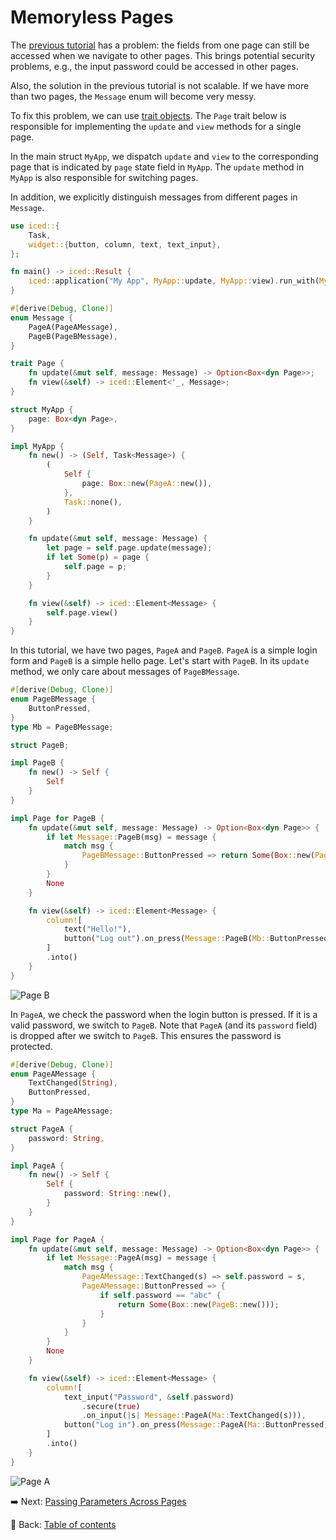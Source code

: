 # Memoryless Pages

The [previous tutorial](./more_than_one_page.md) has a problem: the fields from one page can still be accessed when we navigate to other pages.
This brings potential security problems, e.g., the input password could be accessed in other pages.

Also, the solution in the previous tutorial is not scalable.
If we have more than two pages, the `Message` enum will become very messy.

To fix this problem, we can use [trait objects](https://doc.rust-lang.org/stable/book/ch17-02-trait-objects.html).
The `Page` trait below is responsible for implementing the `update` and `view` methods for a single page.

In the main struct `MyApp`, we dispatch `update` and `view` to the corresponding page that is indicated by `page` state field in `MyApp`.
The `update` method in `MyApp` is also responsible for switching pages.

In addition, we explicitly distinguish messages from different pages in `Message`.

```rust
use iced::{
    Task,
    widget::{button, column, text, text_input},
};

fn main() -> iced::Result {
    iced::application("My App", MyApp::update, MyApp::view).run_with(MyApp::new)
}

#[derive(Debug, Clone)]
enum Message {
    PageA(PageAMessage),
    PageB(PageBMessage),
}

trait Page {
    fn update(&mut self, message: Message) -> Option<Box<dyn Page>>;
    fn view(&self) -> iced::Element<'_, Message>;
}

struct MyApp {
    page: Box<dyn Page>,
}

impl MyApp {
    fn new() -> (Self, Task<Message>) {
        (
            Self {
                page: Box::new(PageA::new()),
            },
            Task::none(),
        )
    }

    fn update(&mut self, message: Message) {
        let page = self.page.update(message);
        if let Some(p) = page {
            self.page = p;
        }
    }

    fn view(&self) -> iced::Element<Message> {
        self.page.view()
    }
}
```

In this tutorial, we have two pages, `PageA` and `PageB`.
`PageA` is a simple login form and `PageB` is a simple hello page.
Let's start with `PageB`.
In its `update` method, we only care about messages of `PageBMessage`.

```rust
#[derive(Debug, Clone)]
enum PageBMessage {
    ButtonPressed,
}
type Mb = PageBMessage;

struct PageB;

impl PageB {
    fn new() -> Self {
        Self
    }
}

impl Page for PageB {
    fn update(&mut self, message: Message) -> Option<Box<dyn Page>> {
        if let Message::PageB(msg) = message {
            match msg {
                PageBMessage::ButtonPressed => return Some(Box::new(PageA::new())),
            }
        }
        None
    }

    fn view(&self) -> iced::Element<Message> {
        column![
            text("Hello!"),
            button("Log out").on_press(Message::PageB(Mb::ButtonPressed)),
        ]
        .into()
    }
}
```

![Page B](./pic/memoryless_pages_b.png)

In `PageA`, we check the password when the login button is pressed.
If it is a valid password, we switch to `PageB`.
Note that `PageA` (and its `password` field) is dropped after we switch to `PageB`.
This ensures the password is protected.

```rust
#[derive(Debug, Clone)]
enum PageAMessage {
    TextChanged(String),
    ButtonPressed,
}
type Ma = PageAMessage;

struct PageA {
    password: String,
}

impl PageA {
    fn new() -> Self {
        Self {
            password: String::new(),
        }
    }
}

impl Page for PageA {
    fn update(&mut self, message: Message) -> Option<Box<dyn Page>> {
        if let Message::PageA(msg) = message {
            match msg {
                PageAMessage::TextChanged(s) => self.password = s,
                PageAMessage::ButtonPressed => {
                    if self.password == "abc" {
                        return Some(Box::new(PageB::new()));
                    }
                }
            }
        }
        None
    }

    fn view(&self) -> iced::Element<Message> {
        column![
            text_input("Password", &self.password)
                .secure(true)
                .on_input(|s| Message::PageA(Ma::TextChanged(s))),
            button("Log in").on_press(Message::PageA(Ma::ButtonPressed)),
        ]
        .into()
    }
}
```

![Page A](./pic/memoryless_pages_a.png)

:arrow_right: Next: [Passing Parameters Across Pages](./passing_parameters_across_pages.md)

:blue_book: Back: [Table of contents](./../README.md)
